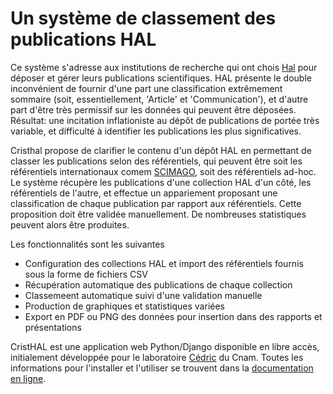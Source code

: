 # Un système de classement des publications HAL

Ce système s'adresse aux institutions de recherche qui ont chois [Hal](https://hal.archives-ouvertes.fr/) pour déposer et gérer leurs publications
scientifiques. HAL présente le double inconvénient de fournir d'une part une classification extrêmement sommaire (soit, essentiellement, 'Article'  et 'Communication'), et d'autre part d'être très permissif sur les données qui peuvent être déposées. Résultat: une incitation inflationiste au dépôt de publications de portée très variable, et difficulté à identifier les publications les plus significatives.

Cristhal propose de clarifier le contenu d'un dépôt HAL en permettant de classer les publications selon des référentiels, qui peuvent être soit les référentiels internationaux comem [SCIMAGO](https://www.scimagojr.com/), soit des référentiels ad-hoc. Le système récupère les publications d'une collection HAL d'un côté, les référentiels de l'autre, et effectue un appariement proposant une classification de chaque publication par rapport aux référentiels. Cette proposition doit être validée manuellement. De nombreuses statistiques peuvent alors être produites. 

Les fonctionnalités sont les suivantes
  - Configuration des collections HAL et import des référentiels fournis sous la forme de fichiers CSV
  - Récupération automatique des publications de chaque collection
  - Classemeent automatique suivi d'une validation manuelle
  - Production de graphiques et statistiques variées
  - Export en PDF ou PNG des données pour insertion dans des rapports et présentations

CristHAL est une application web Python/Django disponible en libre accès, initialement développée pour le laboratoire [Cédric](http://cedric.cnam.fr) du Cnam. Toutes les informations pour l'installer et l'utiliser se trouvent dans la [documentation en ligne](https://cedric-cnam.github.io/cristhal/).
